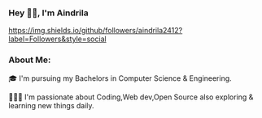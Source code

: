 ### Hey 👋🏻, I'm Aindrila
https://img.shields.io/github/followers/aindrila2412?label=Followers&style=social

### About Me:


🎓 I'm pursuing my Bachelors in Computer Science & Engineering.

👩🏻‍💻 I'm passionate about Coding,Web dev,Open Source also exploring & learning new things daily.

